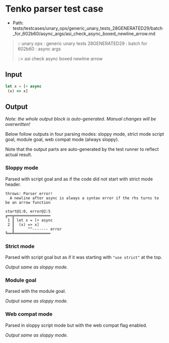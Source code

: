 # Tenko parser test case

- Path: tests/testcases/unary_ops/generic_unary_tests_28GENERATED29/batch_for_602b60/async_args/asi_check_async_boxed_newline_arrow.md

> :: unary ops : generic unary tests 28GENERATED29 : batch for 602b60 : async args
>
> ::> asi check async boxed newline arrow

## Input

`````js
let x = [+ async 
 (x) => x]
`````

## Output

_Note: the whole output block is auto-generated. Manual changes will be overwritten!_

Below follow outputs in four parsing modes: sloppy mode, strict mode script goal, module goal, web compat mode (always sloppy).

Note that the output parts are auto-generated by the test runner to reflect actual result.

### Sloppy mode

Parsed with script goal and as if the code did not start with strict mode header.

`````
throws: Parser error!
  A newline after async is always a syntax error if the rhs turns to be an arrow function

start@1:0, error@2:5
╔══╦════════════════
 1 ║ let x = [+ async
 2 ║  (x) => x]
   ║      ^^------- error
╚══╩════════════════

`````

### Strict mode

Parsed with script goal but as if it was starting with `"use strict"` at the top.

_Output same as sloppy mode._

### Module goal

Parsed with the module goal.

_Output same as sloppy mode._

### Web compat mode

Parsed in sloppy script mode but with the web compat flag enabled.

_Output same as sloppy mode._
